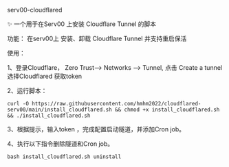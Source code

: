 serv00-cloudflared

✨  一个用于在Serv00 上安装 Cloudflare Tunnel 的脚本

功能： 在serv00上 安装、卸载 Cloudflare Tunnel 并支持重启保活

使用：

1、登录Cloudflare， Zero Trust——> Networks ——> Tunnel,  点击 Create a tunnel 选择Cloudflared 获取token

2、运行脚本：

    curl -O https://raw.githubusercontent.com/hmhm2022/cloudflared-serv00/main/install_cloudflared.sh && chmod +x install_cloudflared.sh && ./install_cloudflared.sh
    

3、根据提示，输入token ，完成配置启动隧道，并添加Cron job。

4、执行以下指令删除隧道和Cron job。

    bash install_cloudflared.sh uninstall
